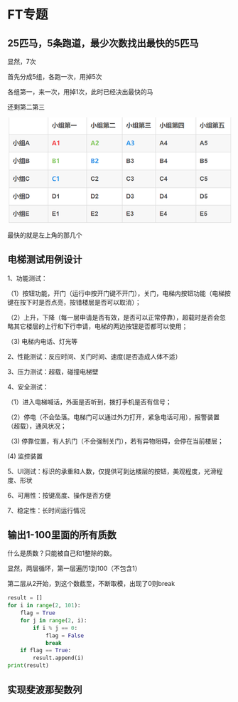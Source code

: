 # FT专题

## 25匹马，5条跑道，最少次数找出最快的5匹马

显然，7次

首先分成5组，各跑一次，用掉5次

各组第一，来一次，用掉1次，此时已经决出最快的马

还剩第二第三

![](../.gitbook/assets/sai-ma-.png)

最快的就是左上角的那几个

## 电梯测试用例设计

1、功能测试：

（1）按钮功能，开门（运行中按开门键不开门），关门，电梯内按钮功能（电梯按键在按下时是否点亮，按错楼层是否可以取消）；

（2）上升，下降（每一层申请是否有效，是否可以正常停靠），超载时是否会忽略其它楼层的上行和下行申请，电梯的两边按钮是否都可以使用；

（3\) 电梯内电话、灯光等

2、性能测试：反应时间、关门时间、速度\(是否造成人体不适）

3、压力测试：超载，碰撞电梯壁

4、安全测试：

（1）进入电梯喊话，外面是否听到，拨打手机是否有信号；

（2）停电（不会坠落。电梯门可以通过外力打开，紧急电话可用），报警装置（超载），通风状况；

（3\) 停靠位置，有人扒门（不会强制关门），若有异物阻碍，会停在当前楼层；

\(4\) 监控装置

5、UI测试：标识的承重和人数，仅提供可到达楼层的按钮，美观程度，光滑程度、形状

6、可用性：按键高度、操作是否方便

7、稳定性：长时间运行情况

## 输出1-100里面的所有质数

什么是质数？只能被自己和1整除的数。

显然，两层循环，第一层遍历1到100（不包含1）

第二层从2开始，到这个数截至，不断取模，出现了0则break

```python
result = []
for i in range(2, 101):
    flag = True
    for j in range(2, i):
        if i % j == 0:
            flag = False
            break
    if flag == True:
        result.append(i)
print(result)
```

## 实现斐波那契数列



